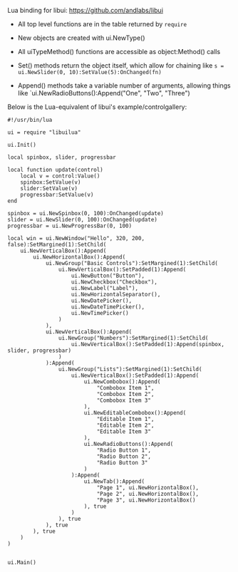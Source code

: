 
Lua binding for libui: https://github.com/andlabs/libui


- All top level functions are in the table returned by `require`

- New objects are created with ui.NewType()

- All uiTypeMethod() functions are accessible as object:Method() calls

- Set() methods return the object itself, which allow for chaining like
  `s = ui.NewSlider(0, 10):SetValue(5):OnChanged(fn)`

- Append() methods take a variable number of arguments, allowing things
  like `ui.NewRadioButtons():Append("One", "Two", "Three")

Below is the Lua-equivalent of libui's example/controlgallery:

````
#!/usr/bin/lua

ui = require "libuilua"

ui.Init()

local spinbox, slider, progressbar

local function update(control)
	local v = control:Value()
	spinbox:SetValue(v)
	slider:SetValue(v)
	progressbar:SetValue(v)
end

spinbox = ui.NewSpinbox(0, 100):OnChanged(update)
slider = ui.NewSlider(0, 100):OnChanged(update)
progressbar = ui.NewProgressBar(0, 100)

local win = ui.NewWindow("Hello", 320, 200, false):SetMargined(1):SetChild(
	ui.NewVerticalBox():Append(
		ui.NewHorizontalBox():Append(
			ui.NewGroup("Basic Controls"):SetMargined(1):SetChild(
				ui.NewVerticalBox():SetPadded(1):Append(
					ui.NewButton("Button"),
					ui.NewCheckbox("Checkbox"),
					ui.NewLabel("Label"),
					ui.NewHorizontalSeparator(),
					ui.NewDatePicker(),
					ui.NewDateTimePicker(),
					ui.NewTimePicker()
				)
			),
			ui.NewVerticalBox():Append(
				ui.NewGroup("Numbers"):SetMargined(1):SetChild(
					ui.NewVerticalBox():SetPadded(1):Append(spinbox, slider, progressbar)
				)
			):Append(
				ui.NewGroup("Lists"):SetMargined(1):SetChild(
					ui.NewVerticalBox():SetPadded(1):Append(
						ui.NewCombobox():Append(
							"Combobox Item 1",
							"Combobox Item 2",
							"Combobox Item 3"
						),
						ui.NewEditableCombobox():Append(
							"Editable Item 1",
							"Editable Item 2",
							"Editable Item 3"
						),
						ui.NewRadioButtons():Append(
							"Radio Button 1",
							"Radio Button 2",
							"Radio Button 3"
						)
					):Append(
						ui.NewTab():Append(
							"Page 1", ui.NewHorizontalBox(),
							"Page 2", ui.NewHorizontalBox(),
							"Page 3", ui.NewHorizontalBox()
						), true
					)
				), true
			), true
		), true
	)
)


ui.Main()

````
